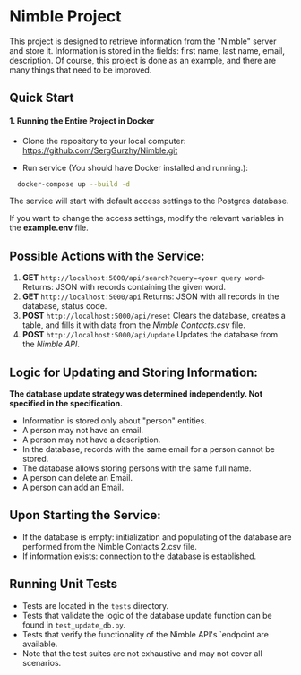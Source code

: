 # Nimble Project

This project is designed to retrieve information from the "Nimble" server and store it.
Information is stored in the fields: first name, last name, email, description.
Of course, this project is done as an example, and there are many things that need to be improved.

## Quick Start

#### 1. Running the Entire Project in Docker

- Clone the repository to your local computer:
 https://github.com/SergGurzhy/Nimble.git

- Run service  (You should have Docker installed and running.):
```sh
  docker-compose up --build -d
  ```
The service will start with default access settings to the Postgres database.

If you want to change the access settings, modify the relevant variables in the **example.env** file.
## Possible Actions with the Service:

1. **GET**  `http://localhost:5000/api/search?query=<your query word>` Returns: JSON with records containing the given word.
2. **GET**  `http://localhost:5000/api` Returns: JSON with all records in the database, status code.
3. **POST** `http://localhost:5000/api/reset` Clears the database, creates a table, and fills it with data from the *Nimble Contacts.csv* file.
4. **POST** `http://localhost:5000/api/update`  Updates the database from the *Nimble API*.





## Logic for Updating and Storing Information:

**The database update strategy was determined independently. Not specified in the specification.**

- Information is stored only about "person" entities.
- A person may not have an email.
- A person may not have a description.
- In the database, records with the same email for a person cannot be stored.
- The database allows storing persons with the same full name.
- A person can delete an Email.
- A person can add an Email.

## Upon Starting the Service:
- If the database is empty: initialization and populating of the database are performed from the Nimble Contacts 2.csv file.
- If information exists: connection to the database is established.

## Running Unit Tests

- Tests are located in the `tests` directory.
- Tests that validate the logic of the database update function can be found in `test_update_db.py`.
- Tests that verify the functionality of the Nimble API's `endpoint are available.
- Note that the test suites are not exhaustive and may not cover all scenarios.
